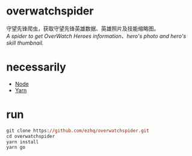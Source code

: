 # overwatchspider
守望先锋爬虫，获取守望先锋英雄数据、英雄照片及技能缩略图。  
*A spider to get OverWatch Heroes information、hero's photo and hero's skill thumbnail.*

# necessarily
* [Node](https://nodejs.org/en/)
* [Yarn](https://yarnpkg.com/en/)

# run
```ps
git clone https://github.com/ezhq/overwatchspider.git
cd overwatchspider
yarn install
yarn go
```
